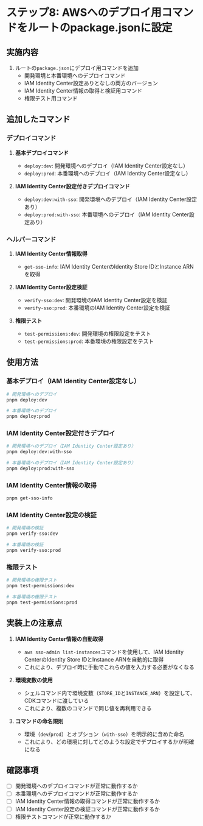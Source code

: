 # ステップ8: AWSへのデプロイ用コマンドをルートのpackage.jsonに設定

## 実施内容

1. ルートの`package.json`にデプロイ用コマンドを追加
   - 開発環境と本番環境へのデプロイコマンド
   - IAM Identity Center設定ありとなしの両方のバージョン
   - IAM Identity Center情報の取得と検証用コマンド
   - 権限テスト用コマンド

## 追加したコマンド

### デプロイコマンド

1. **基本デプロイコマンド**
   - `deploy:dev`: 開発環境へのデプロイ（IAM Identity Center設定なし）
   - `deploy:prod`: 本番環境へのデプロイ（IAM Identity Center設定なし）

2. **IAM Identity Center設定付きデプロイコマンド**
   - `deploy:dev:with-sso`: 開発環境へのデプロイ（IAM Identity Center設定あり）
   - `deploy:prod:with-sso`: 本番環境へのデプロイ（IAM Identity Center設定あり）

### ヘルパーコマンド

1. **IAM Identity Center情報取得**
   - `get-sso-info`: IAM Identity CenterのIdentity Store IDとInstance ARNを取得

2. **IAM Identity Center設定検証**
   - `verify-sso:dev`: 開発環境のIAM Identity Center設定を検証
   - `verify-sso:prod`: 本番環境のIAM Identity Center設定を検証

3. **権限テスト**
   - `test-permissions:dev`: 開発環境の権限設定をテスト
   - `test-permissions:prod`: 本番環境の権限設定をテスト

## 使用方法

### 基本デプロイ（IAM Identity Center設定なし）

```bash
# 開発環境へのデプロイ
pnpm deploy:dev

# 本番環境へのデプロイ
pnpm deploy:prod
```

### IAM Identity Center設定付きデプロイ

```bash
# 開発環境へのデプロイ（IAM Identity Center設定あり）
pnpm deploy:dev:with-sso

# 本番環境へのデプロイ（IAM Identity Center設定あり）
pnpm deploy:prod:with-sso
```

### IAM Identity Center情報の取得

```bash
pnpm get-sso-info
```

### IAM Identity Center設定の検証

```bash
# 開発環境の検証
pnpm verify-sso:dev

# 本番環境の検証
pnpm verify-sso:prod
```

### 権限テスト

```bash
# 開発環境の権限テスト
pnpm test-permissions:dev

# 本番環境の権限テスト
pnpm test-permissions:prod
```

## 実装上の注意点

1. **IAM Identity Center情報の自動取得**
   - `aws sso-admin list-instances`コマンドを使用して、IAM Identity CenterのIdentity Store IDとInstance ARNを自動的に取得
   - これにより、デプロイ時に手動でこれらの値を入力する必要がなくなる

2. **環境変数の使用**
   - シェルコマンド内で環境変数（`STORE_ID`と`INSTANCE_ARN`）を設定して、CDKコマンドに渡している
   - これにより、複数のコマンドで同じ値を再利用できる

3. **コマンドの命名規則**
   - 環境（`dev`/`prod`）とオプション（`with-sso`）を明示的に含めた命名
   - これにより、どの環境に対してどのような設定でデプロイするかが明確になる

## 確認事項

- [ ] 開発環境へのデプロイコマンドが正常に動作するか
- [ ] 本番環境へのデプロイコマンドが正常に動作するか
- [ ] IAM Identity Center情報の取得コマンドが正常に動作するか
- [ ] IAM Identity Center設定の検証コマンドが正常に動作するか
- [ ] 権限テストコマンドが正常に動作するか
